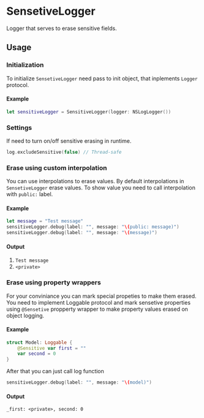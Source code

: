 # SensetiveLogger
Logger that serves to erase sensitive fields.

## Usage

### Initialization
To initialize `SensetiveLogger` need pass to init object, that inplements `Logger` protocol.
#### Example
```swift
let sensitiveLogger = SensitiveLogger(logger: NSLogLogger())
```

### Settings
If need to turn on/off sensitive erasing in runtime.
```swift
log.excludeSensitive(false) // Thread-safe
```

### Erase using custom interpolation
You can use interpolations to erase values. By default interpolations in `SensetiveLogger` erase values. To show value you need to call interpolation with `public:` label.
#### Example
```swift
let message = "Test message"
sensitiveLogger.debug(label: "", message: "\(public: message)")
sensitiveLogger.debug(label: "", message: "\(message)")
```
#### Output
1. `Test message`
2. `<private>`

### Erase using property wrappers
For your conviniance you can mark special propeties to make them erased.
You need to implement Loggable protocol and mark sensetive properties using `@Sensetive` propperty wrapper to make property values erased on object logging.

#### Example
```swift
struct Model: Loggable {
    @Sensitive var first = ""
    var second = 0
}
```

After that you can just call log function
```swift
sensitiveLogger.debug(label: "", message: "\(model)")
```

#### Output
`_first: <private>, second: 0`